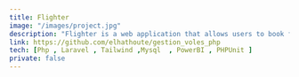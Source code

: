 ```yaml
---
title: Flighter
image: "/images/project.jpg"
description: "Flighter is a web application that allows users to book flights and manage their reservations."
link: https://github.com/elhathoute/gestion_voles_php
tech: [Php , Laravel , Tailwind ,Mysql  , PowerBI , PHPUnit ]
private: false
---
```

